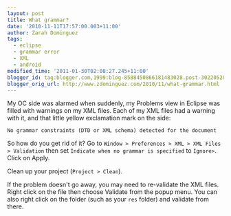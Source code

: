 ```yaml
---
layout: post
title: What grammar?
date: '2010-11-11T17:57:00.003+11:00'
author: Zarah Dominguez
tags:
  - eclipse
  - grammar error
  - XML
  - android
modified_time: '2011-01-30T02:08:27.245+11:00'
blogger_id: tag:blogger.com,1999:blog-8588450866181483028.post-3022052835729887129
blogger_orig_url: http://www.zdominguez.com/2010/11/what-grammar.html
---
```


My OC side was alarmed when suddenly, my Problems view in Eclipse was filled with warnings on my XML files.  Each of my XML files had a warning with it, and that little yellow exclamation mark on the side:

```
No grammar constraints (DTD or XML schema) detected for the document
```

So how do you get rid of it?  Go to `Window > Preferences > XML > XML Files > Validation` then set `Indicate when no grammar is specified` to `Ignore>`.  Click on Apply.

Clean up your project (`Project > Clean`). 

If the problem doesn't go away, you may need to re-validate the XML files. Right click on the file then choose Validate from the popup menu.  You can also right click on the folder (such as your `res` folder) and validate from there.